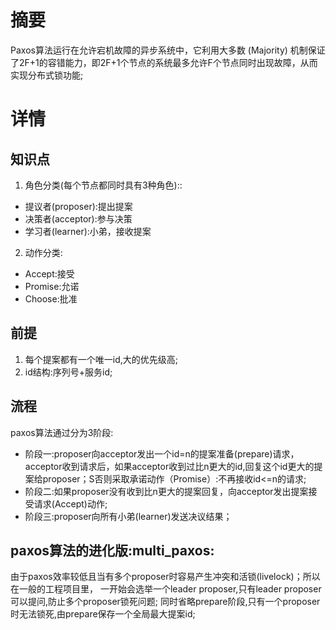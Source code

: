 # 摘要
Paxos算法运行在允许宕机故障的异步系统中，它利用大多数 (Majority) 机制保证了2F+1的容错能力，即2F+1个节点的系统最多允许F个节点同时出现故障，从而实现分布式锁功能;

# 详情
## 知识点
1. 角色分类(每个节点都同时具有3种角色)::
* 提议者(proposer):提出提案
* 决策者(acceptor):参与决策
* 学习者(learner):小弟，接收提案

2. 动作分类:
* Accept:接受
* Promise:允诺
* Choose:批准

## 前提 
1. 每个提案都有一个唯一id,大的优先级高;
2. id结构:序列号+服务id;

## 流程
paxos算法通过分为3阶段:
* 阶段一:proposer向acceptor发出一个id=n的提案准备(prepare)请求，acceptor收到请求后，如果acceptor收到过比n更大的id,回复这个id更大的提案给proposer；S否则采取承诺动作（Promise）:不再接收id<=n的请求;
* 阶段二:如果proposer没有收到比n更大的提案回复，向acceptor发出提案接受请求(Accept)动作;
* 阶段三:proposer向所有小弟(learner)发送决议结果；

## paxos算法的进化版:multi_paxos:
由于paxos效率较低且当有多个proposer时容易产生冲突和活锁(livelock)；所以在一般的工程项目里，
一开始会选举一个leader proposer,只有leader proposer可以提问,防止多个proposer锁死问题;
同时省略prepare阶段,只有一个proposer时无法锁死,由prepare保存一个全局最大提案id;